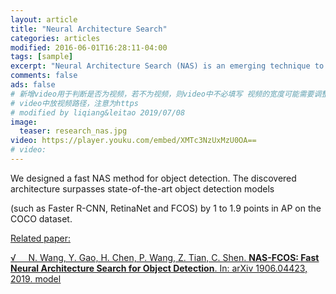 ```yaml
---
layout: article
title: "Neural Architecture Search"
categories: articles
modified: 2016-06-01T16:28:11-04:00
tags: [sample]
excerpt: "Neural Architecture Search (NAS) is an emerging technique to automatically design neural network structures. We designed a fast NAS method for object detection. The discovered architecture surpasses state-of-the-art object detection models."
comments: false
ads: false
# 新增video用于判断是否为视频，若不为视频，则video中不必填写 视频的宽度可能需要调整
# video中放视频路径，注意为https 
# modified by liqiang&leitao 2019/07/08
image:
  teaser: research_nas.jpg 
video: https://player.youku.com/embed/XMTc3NzUxMzU0OA==
# video:
---
```


We designed a fast NAS method for object detection. The discovered architecture surpasses state-of-the-art object detection models

(such as Faster R-CNN, RetinaNet and FCOS) by 1 to 1.9 points in AP on the COCO dataset.

<u>Related paper:<u/>

&radic; &nbsp; &nbsp; N. Wang, Y. Gao, H. Chen, P. Wang, Z. Tian, C. Shen. **NAS-FCOS: Fast Neural Architecture Search for Object Detection**. In: arXiv 1906.04423, 2019. <a href="https://github.com/Lausannen/NAS-FCOS">model</a>